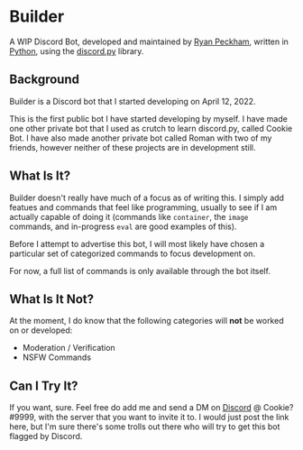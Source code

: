 # Builder
A WIP Discord Bot, developed and maintained by [Ryan Peckham](https://github.com/ShadowMagic896), written in [Python](https://python.org), 
using the [discord.py](https://discordpy.readthedocs.io/en/latest/index.html) library.

## Background
Builder is a Discord bot that I started developing on April 12, 2022.

This is the first public bot I have started developing by myself. I have made one other private bot that I used as crutch 
to learn discord.py, called Cookie Bot. I have also made another private bot called Roman with two of my friends, however 
neither of these projects are in development still.

## What Is It?
Builder doesn't really have much of a focus as of writing this. I simply add featues and commands that feel like 
programming, usually to see if I am actually capable of doing it (commands like `container`, the `image` commands, and 
in-progress `eval` are good examples of this).

Before I attempt to advertise this bot, I will most likely have chosen a particular set of categorized commands to focus 
development on.

For now, a full list of commands is only available through the bot itself.

## What Is It Not?
At the moment, I do know that the following categories will **not** be worked on or developed:
- Moderation / Verification
- NSFW Commands


## Can I Try It?
If you want, sure. Feel free do add me and send a DM on [Discord](https://discord.com) @ Cookie?#9999, with the server that you 
want to invite it to. I would just post the link here, but I'm sure there's some trolls out there who will try to get this
bot flagged by Discord.
